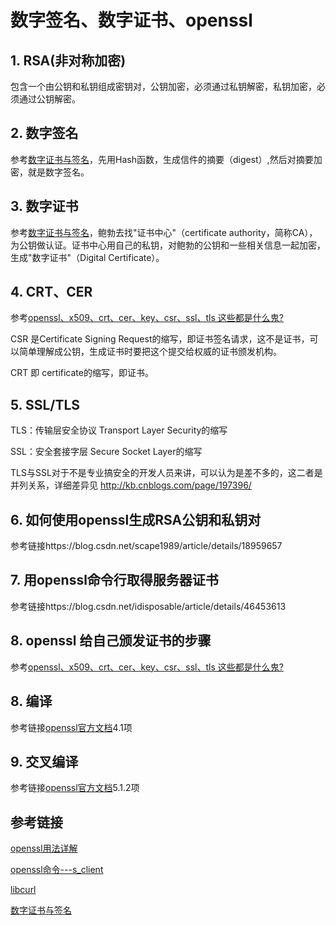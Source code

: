 # 数字签名、数字证书、openssl

## 1. RSA(非对称加密)

包含一个由公钥和私钥组成密钥对，公钥加密，必须通过私钥解密，私钥加密，必须通过公钥解密。

## 2. 数字签名

参考[数字证书与签名](http://www.ruanyifeng.com/blog/2011/08/what_is_a_digital_signature)，先用Hash函数，生成信件的摘要（digest）,然后对摘要加密，就是数字签名。

## 3. 数字证书

参考[数字证书与签名](http://www.ruanyifeng.com/blog/2011/08/what_is_a_digital_signature)，鲍勃去找"证书中心"（certificate authority，简称CA），为公钥做认证。证书中心用自己的私钥，对鲍勃的公钥和一些相关信息一起加密，生成"数字证书"（Digital Certificate）。

## 4. CRT、CER 

参考[openssl、x509、crt、cer、key、csr、ssl、tls 这些都是什么鬼?](http://www.cnblogs.com/lan1x/p/5872915.html)	

CSR 是Certificate Signing Request的缩写，即证书签名请求，这不是证书，可以简单理解成公钥，生成证书时要把这个提交给权威的证书颁发机构。

CRT 即 certificate的缩写，即证书。

## 5. SSL/TLS

TLS：传输层安全协议 Transport Layer Security的缩写

SSL：安全套接字层 Secure Socket Layer的缩写

TLS与SSL对于不是专业搞安全的开发人员来讲，可以认为是差不多的，这二者是并列关系，详细差异见 <http://kb.cnblogs.com/page/197396/>

## 6. 如何使用openssl生成RSA公钥和私钥对

参考链接https://blog.csdn.net/scape1989/article/details/18959657

## 7. 用openssl命令行取得服务器证书

参考链接https://blog.csdn.net/idisposable/article/details/46453613

## 8. openssl 给自己颁发证书的步骤

参考[openssl、x509、crt、cer、key、csr、ssl、tls 这些都是什么鬼?](http://www.cnblogs.com/lan1x/p/5872915.html)	

## 8. 编译

参考链接[openssl官方文档](https://wiki.openssl.org/index.php/Compilation_and_Installation)4.1项

## 9. 交叉编译

参考链接[openssl官方文档](https://wiki.openssl.org/index.php/Compilation_and_Installation)5.1.2项

## 参考链接

[openssl用法详解](https://www.cnblogs.com/yangxiaolan/p/6256838.html)

[openssl命令---s_client](https://blog.csdn.net/as3luyuan123/article/details/16812071)

[libcurl](https://curl.haxx.se/libcurl/c/)

[数字证书与签名](http://www.ruanyifeng.com/blog/2011/08/what_is_a_digital_signature)